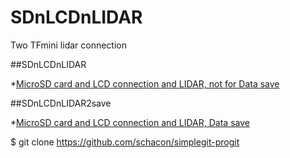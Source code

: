 # SDnLCDnLIDAR
Two TFmini lidar connection

##SDnLCDnLIDAR

*[MicroSD card and LCD connection and LIDAR, not for Data save]()

##SDnLCDnLIDAR2save

*[MicroSD card and LCD connection and LIDAR, Data save]()

$ git clone https://github.com/schacon/simplegit-progit
